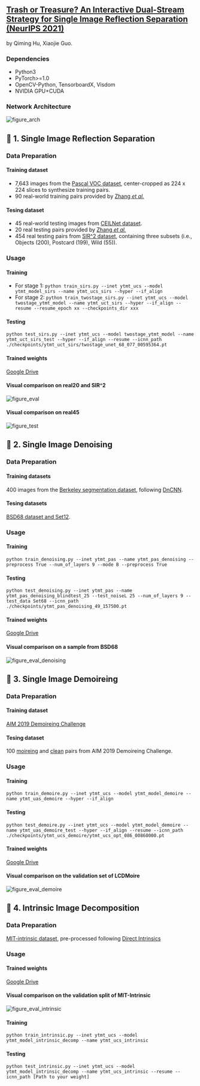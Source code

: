 ## [Trash or Treasure? An Interactive Dual-Stream Strategy for Single Image Reflection Separation (NeurIPS 2021)](https://arxiv.org/abs/2110.10546)
by Qiming Hu, Xiaojie Guo.

### Dependencies
* Python3
* PyTorch>=1.0
* OpenCV-Python, TensorboardX, Visdom
* NVIDIA GPU+CUDA

### Network Architecture
![figure_arch](https://github.com/mingcv/YTMT-Strategy/blob/main/figures/figure_ytmt_networks_final.png)

## :rocket: 1. Single Image Reflection Separation
### Data Preparation

#### Training dataset
* 7,643 images from the
  [Pascal VOC dataset](http://host.robots.ox.ac.uk/pascal/VOC/), center-cropped as 224 x 224 slices to synthesize training pairs.
* 90 real-world training pairs provided by [Zhang *et al.*](https://github.com/ceciliavision/perceptual-reflection-removal)

#### Tesing dataset
* 45 real-world testing images from [CEILNet dataset](https://github.com/fqnchina/CEILNet).
* 20 real testing pairs provided by [Zhang *et al.*](https://github.com/ceciliavision/perceptual-reflection-removal)
* 454 real testing pairs from [SIR^2 dataset](https://sir2data.github.io/), containing three subsets (i.e., Objects (200), Postcard (199), Wild (55)). 

### Usage

#### Training 
* For stage 1: ```python train_sirs.py --inet ytmt_ucs --model ytmt_model_sirs --name ytmt_ucs_sirs --hyper --if_align```
* For stage 2: ```python train_twostage_sirs.py --inet ytmt_ucs --model twostage_ytmt_model --name ytmt_uct_sirs --hyper --if_align --resume --resume_epoch xx --checkpoints_dir xxx```

#### Testing 
```python test_sirs.py --inet ytmt_ucs --model twostage_ytmt_model --name ytmt_uct_sirs_test --hyper --if_align --resume --icnn_path ./checkpoints/ytmt_uct_sirs/twostage_unet_68_077_00595364.pt```

#### Trained weights
[Google Drive](https://drive.google.com/file/d/1yOKFzhhFUdbKzU3eafYKFLN7AdHqW4_7/view?usp=sharing)

#### Visual comparison on real20 and SIR^2
![figure_eval](https://github.com/mingcv/YTMT-Strategy/blob/main/figures/figure_eval_comparation.png)

#### Visual comparison on real45
![figure_test](https://github.com/mingcv/YTMT-Strategy/blob/main/figures/figure_test_comparation.png)

## :rocket: 2. Single Image Denoising

### Data Preparation

#### Training datasets
400 images from the [Berkeley segmentation dataset](https://www2.eecs.berkeley.edu/Research/Projects/CS/vision/grouping/papers/mftm-iccv01.pdf), following [DnCNN](https://arxiv.org/abs/1608.03981).

#### Tesing datasets
[BSD68 dataset and Set12](https://github.com/SaoYan/DnCNN-PyTorch/tree/master/data). 

### Usage

#### Training 
```python train_denoising.py --inet ytmt_pas --name ytmt_pas_denoising --preprocess True --num_of_layers 9 --mode B --preprocess True```

#### Testing 
```python test_denoising.py --inet ytmt_pas --name ytmt_pas_denoising_blindtest_25 --test_noiseL 25 --num_of_layers 9 --test_data Set68 --icnn_path ./checkpoints/ytmt_pas_denoising_49_157500.pt```

#### Trained weights
[Google Drive](https://drive.google.com/file/d/1FmmUHbWbvTfFlic-gR334cSlesiLZ-e2/view?usp=sharing)

#### Visual comparison on a sample from BSD68
![figure_eval_denoising](https://github.com/mingcv/YTMT-Strategy/blob/main/figures/figure_eval_denoising.png)

## :rocket: 3. Single Image Demoireing
### Data Preparation

#### Training dataset
[AIM 2019 Demoireing Challenge](https://competitions.codalab.org/competitions/20165)

#### Tesing dataset
100 [moireing](https://data.vision.ee.ethz.ch/timofter/AIM19demoire/ValidationMoire.zip) and [clean](https://data.vision.ee.ethz.ch/timofter/AIM19demoire/ValidationClear.zip) pairs from AIM 2019 Demoireing Challenge. 


### Usage

#### Training 
```python train_demoire.py --inet ytmt_ucs --model ytmt_model_demoire --name ytmt_uas_demoire --hyper --if_align```

#### Testing 
```python test_demoire.py --inet ytmt_ucs --model ytmt_model_demoire --name ytmt_uas_demoire_test --hyper --if_align --resume --icnn_path ./checkpoints/ytmt_ucs_demoire/ytmt_ucs_opt_086_00860000.pt```

#### Trained weights
[Google Drive](https://drive.google.com/file/d/16331tan6_1pTli8MNTnC2uoKGcO2cWcv/view?usp=sharing)

#### Visual comparison on the validation set of LCDMoire
![figure_eval_demoire](https://github.com/mingcv/YTMT-Strategy/blob/main/figures/figure_eval_demoire.png)

## :rocket: 4. Intrinsic Image Decomposition
### Data Preparation

[MIT-intrinsic dataset](https://github.com/davidstutz/grosse2009-intrinsic-images), pre-processed following [Direct Intrinsics](https://github.com/tnarihi/direct-intrinsics/tree/master/data/mit)

### Usage

#### Trained weights
[Google Drive](https://drive.google.com/file/d/1sor46AYKgp8rQ7fGScsm1cZzLgRjAWuk/view?usp=sharing)

#### Visual comparison on the validation split of MIT-Intrinsic

![figure_eval_intrinsic](https://github.com/solidhtwoo/YTMT-Strategy-1/blob/main/figures/figure_intrinsic_decomp.png)

#### Training 
```python train_intrinsic.py --inet ytmt_ucs --model ytmt_model_intrinsic_decomp --name ytmt_ucs_intrinsic```

#### Testing
```python test_intrinsic.py --inet ytmt_ucs --model ytmt_model_intrinsic_decomp --name ytmt_ucs_intrinsic --resume --icnn_path [Path to your weight]```
